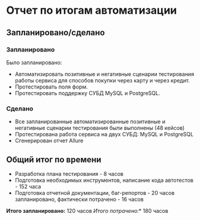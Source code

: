 # Отчет по итогам автоматизации

## Запланировано/сделано
### Запланировано
Было запланировано:
- Автоматизировать позитивные и негативные сценарии тестирования работы сервиса для способов покупки через карту и через кредит.
- Протестировать поля форм.
- Протестировать поддержку СУБД MySQL и PostgreSQL.
### Сделано
- Все запланированные автоматизированные позитивные и негативные сценарии тестирования были выполнены (48 кейсов)
- Протестирована работа сервиса на двух СУБД: MySQL и PostgreSQL
- Сгенерирован отчет Allure

## Общий итог по времени
- Разработка плана тестирования - 8 часов 
- Подготовка необходимых инструментов, написание кода автотестов - 152 часа
- Подготовка отчетной документации, баг-репортов - 20 часов запланировано, фактически потрачено - 16 часов

**Итого запланировано:** 120 часов 
*Итого потрачено:** 180 часов 